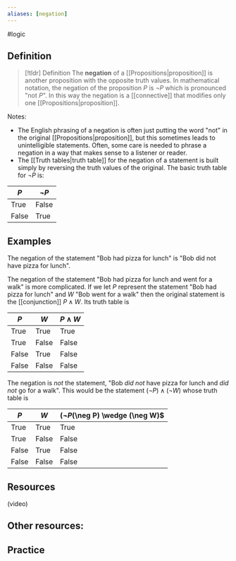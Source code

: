 ```yaml
---
aliases: [negation]
--- 
```


#logic

## Definition 

> [!tldr] Definition
> The **negation** of a [[Propositions|proposition]] is another proposition with the opposite truth values. In mathematical notation, the negation of the proposition $P$ is $\neg P$ which is pronounced "not $P$". In this way the negation is a [[connective]] that modifies only one [[Propositions|proposition]]. 

Notes: 
- The English phrasing of a negation is often just putting the word "not" in the original [[Propositions|proposition]], but this sometimes leads to unintelligible statements. Often, some care is needed to phrase a negation in a way that makes sense to a listener or reader. 
- The [[Truth tables|truth table]] for the negation of a statement is built simply by reversing the truth values of the original. The basic truth table for $\neg P$ is: 

| $P$   | $\neg P$ |
| ----- | -------- |
| True  | False    |
| False | True         |

## Examples 

The negation of the statement "Bob had pizza for lunch" is "Bob did not have pizza for lunch". 

The negation of the statement "Bob had pizza for lunch and went for a walk" is more complicated. If we let $P$ represent the statement "Bob had pizza for lunch" and $W$ "Bob went for a walk" then the original statement is the [[conjunction]] $P \wedge W$. Its truth table is 

| $P$   | $W$   | $P \wedge W$ |
| ----- | ----- | ------------ |
| True  | True  | True         |
| True  | False | False        |
| False | True  | False        |
| False | False | False             |

The negation is *not* the statement, "Bob *did not* have pizza for lunch and *did not* go for a walk". This would be the statement $(\neg P) \wedge (\neg W)$ whose truth table is 

| $P$   | $W$   | $(\neg P$(\neg P) \wedge (\neg W)$ |
| ----- | ----- | ------------ |
| True  | True  | True         |
| True  | False | False        |
| False | True  | False        |
| False | False | False             |
## Resources 

(video)

Other resources: 
- 

## Practice 
